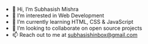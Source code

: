 - 👋 Hi, I’m Subhasish Mishra
- 👀 I’m interested in Web Development
- 🌱 I’m currently learning HTML, CSS & JavaScript
- 💞️ I’m looking to collaborate on open source projects
- 📫 Reach out to me at subhasishinbox@gmail.com

<!---
heysubhasish/heysubhasish is a ✨ special ✨ repository because its `README.md` (this file) appears on your GitHub profile.
You can click the Preview link to take a look at your changes.
--->
